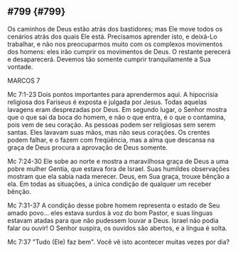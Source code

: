 ## #799 {#799}

Os caminhos de Deus estão atrás dos bastidores; mas Ele move todos os cenários atrás dos quais Ele está. Precisamos aprender isto, e deixá-Lo trabalhar, e não nos preocuparmos muito com os complexos movimentos dos homens: eles irão cumprir os movimentos de Deus. O restante perecerá e desaparecerá. Devemos tão somente cumprir tranquilamente a Sua vontade.

MARCOS 7

Mc 7:1-23 Dois pontos importantes para aprendermos aqui. A hipocrisia religiosa dos Fariseus é exposta e julgada por Jesus. Todas aquelas lavagens eram desprezadas por Deus. Em segundo lugar, o Senhor mostra que o que sai da boca do homem, e não o que entra, é o que o contamina, pois vem de seu coração. As pessoas podem ser religiosas sem serem santas. Eles lavavam suas mãos, mas não seus corações. Os crentes podem falhar, e o fazem com freqüência, mas a alma que descansa na graça de Deus procura a aprovação de Deus somente.

Mc 7:24-30 Ele sobe ao norte e mostra a maravilhosa graça de Deus a uma pobre mulher Gentia, que estava fora de Israel. Suas humildes observações mostram que ela sabia nada merecer. Deus, em Sua graça, trouxe bênção a ela. Em todas as situações, a única condição de qualquer um receber bênção.

Mc 7:31-37 A condição desse pobre homem representa o estado de Seu amado povo... eles estava surdos à voz do bom Pastor, e suas línguas estavam atadas para que não pudessem louvar a Deus. Israel não podia falar ou ouvir! O Senhor suspira, os ouvidos são abertos, e a língua é solta.

Mc 7:37 &quot;Tudo (Ele) faz bem&quot;. Você vê isto acontecer muitas vezes por dia?
